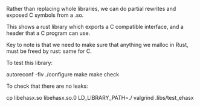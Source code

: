 
Rather than replacing whole libraries, we can do partial rewrites and exposed
C symbols from a .so.

This shows a rust library which exports a C compatible interface, and a header
that a C program can use.

Key to note is that we need to make sure that anything we malloc in Rust, must
be freed by rust: same for C.

To test this library:

autoreconf -fiv
./configure
make
make check

To check that there are no leaks:

cp libehasx.so libehasx.so.0
LD_LIBRARY_PATH=./ valgrind .libs/test_ehasx



